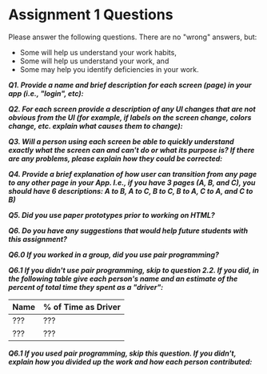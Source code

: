 # Assignment 1 Questions

Please answer the following questions.  There are no "wrong" answers, but:
  * Some will help us understand your work habits,
  * Some will help us understand your work, and
  * Some may help you identify deficiencies in your work.

***Q1. Provide a name and brief description for each screen (page) in your app (i.e., "login", etc):***

***Q2. For each screen provide a description of any UI changes that are not obvious from the UI (for example, if labels on the screen change, colors change, etc. explain what causes them to change):***

***Q3. Will a person using each screen be able to quickly understand exactly what the screen can and can't do or what its purpose is?  If there are any problems, please explain how they could be corrected:***

***Q4. Provide a brief explanation of how user can transition from any page to any other page in your App.  I.e., if you have 3 pages (A, B, and C), you should have 6 descriptions: A to B, A to C, B to C, B to A, C to A, and C to B)***

***Q5. Did you use paper prototypes prior to working on HTML?***

***Q6. Do you have any suggestions that would help future students with this assignment?***

***Q6.0 If you worked in a group, did you use pair programming?***

***Q6.1 If you didn't use pair programming, skip to question 2.2.  If you did, in the following table give each person's name and an estimate of the percent of total time they spent as a "driver":***

| Name  |  % of Time as Driver |
|:------|:---------------------|
|  ???  | ???                  |
|  ???  | ???                  |

***Q6.1 If you used pair programming, skip this question.  If you didn't, explain how you divided up the work and how each person contributed:***
